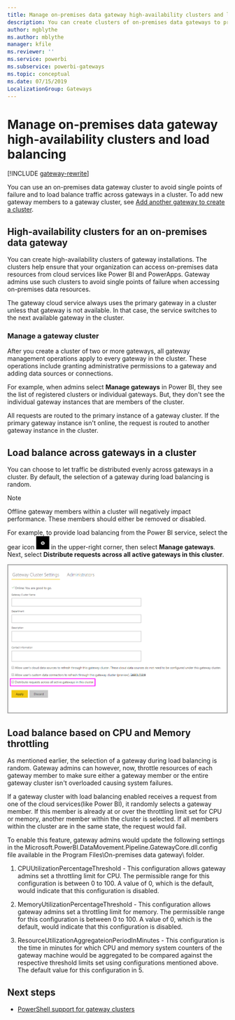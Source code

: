 ```yaml
---
title: Manage on-premises data gateway high-availability clusters and load balancing
description: You can create clusters of on-premises data gateways to provide high availability for your enterprise. In addition, you can configure your clusters to provide load balancing over multiple computers.
author: mgblythe
ms.author: mblythe
manager: kfile
ms.reviewer: ''
ms.service: powerbi
ms.subservice: powerbi-gateways
ms.topic: conceptual
ms.date: 07/15/2019
LocalizationGroup: Gateways 
---
```


# Manage on-premises data gateway high-availability clusters and load balancing

[!INCLUDE [gateway-rewrite](../includes/gateway-rewrite.md)]

You can use an on-premises data gateway cluster to avoid single points of failure and to load balance traffic across gateways in a cluster. To add new gateway members to a gateway cluster, see [Add another gateway to create a cluster](service-gateway-install.md#add-another-gateway-to-create-a-cluster).

## High-availability clusters for an on-premises data gateway

You can create high-availability clusters of gateway installations. The clusters help ensure that your organization can access on-premises data resources from cloud services like Power BI and PowerApps. Gateway admins use such clusters to avoid single points of failure when accessing on-premises data resources.

The gateway cloud service always uses the primary gateway in a cluster unless that gateway is not available. In that case, the service switches to the next available gateway in the cluster.

### Manage a gateway cluster

After you create a cluster of two or more gateways, all gateway management operations apply to every gateway in the cluster. These operations include granting administrative permissions to a gateway and adding data sources or connections.

For example, when admins select **Manage gateways** in Power BI, they see the list of registered clusters or individual gateways. But, they don't see the individual gateway instances that are members of the cluster.

All requests are routed to the primary instance of a gateway cluster. If the primary gateway instance isn't online, the request is routed to another gateway instance in the cluster.

## Load balance across gateways in a cluster

You can choose to let traffic be distributed evenly across gateways in a cluster. By default, the selection of a gateway during load balancing is random.

> [!NOTE]
> Offline gateway members within a cluster will negatively impact performance. These members should either be removed or disabled.
    
For example, to provide load balancing from the Power BI service, select the gear icon ![A gear icon](media/service-gateway-manage/icon-gear.png) in the upper-right corner, then select **Manage gateways**. Next, select **Distribute requests across all active gateways in this cluster**.

![Gateway cluster settings](media/service-gateway-high-availability-clusters/gateway-onprem-loadbalance.png)

## Load balance based on CPU and Memory throttling

As mentioned earlier, the selection of a gateway during load balancing is random. Gateway admins can however, now, throttle resources of each gateway member to make sure either a gateway member or the entire gateway cluster isn't overloaded causing system failures. 

If a gateway cluster with load balancing enabled receives a request from one of the cloud services(like Power BI), it randomly selects a gateway member. If this member is already at or over the throttling limit set for CPU or memory, another member within the cluster is selected. If all members within the cluster are in the same state, the request would fail.    

To enable this feature, gateway admins would update the following settings in  the Microsoft.PowerBI.DataMovement.Pipeline.GatewayCore.dll.config file available in the Program Files\On-premises data gateway\ folder.

1. CPUUtilizationPercentageThreshold - This configuration allows gateway admins set a throttling limit for CPU. The permissible range for this configuration is between 0 to 100. A value of 0, which is the default, would indicate that this configuration is disabled. 

2. MemoryUtilizationPercentageThreshold - This configuration allows gateway admins set a throttling limit for memory. The permissible range for this configuration is between 0 to 100. A value of 0, which is the default, would indicate that this configuration is disabled. 

3. ResourceUtilizationAggregateionPeriodInMinutes - This configuration is the time in minutes for which CPU and memory system counters of the gateway machine would be aggregated to be compared against the respective threshold limits set using configurations mentioned above. The default value for this configuration in 5.

## Next steps

* [PowerShell support for gateway clusters](service-gateway-powershell-support.md)

